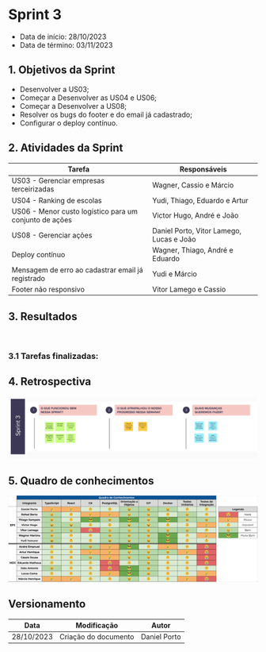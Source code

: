 # Sprint 3

- Data de início: 28/10/2023
- Data de término: 03/11/2023

## 1. Objetivos da Sprint

- Desenvolver a US03;
- Começar a Desenvolver as US04 e US06;
- Começar a Desenvolver a US08;
- Resolver os bugs do footer e do email já cadastrado;
- Configurar o deploy contínuo.

## 2. Atividades da Sprint
| Tarefa | Responsáveis |
|---|---|
|US03 - Gerenciar empresas terceirizadas|Wagner, Cassio e Márcio|
|US04 - Ranking de escolas|Yudi, Thiago, Eduardo e Artur|
|US06 - Menor custo logístico para um conjunto de ações| Victor Hugo, André e João|
|US08 - Gerenciar ações| Daniel Porto, Vitor Lamego, Lucas e João|
|Deploy contínuo| Wagner, Thiago, André e Eduardo|
|Mensagem de erro ao cadastrar email já registrado|Yudi e Márcio|
|Footer não responsivo|Vitor Lamego e Cassio|
<!-- 
|US02 - Gerenciar os diferentes tipos de usuários do sistema| Rafael, Yudi, Lucas|
|Refatorar a disposição de pastas do front| Victor Hugo e Lucas Bottino|
|Refatorar comunicação com a api | Victor Hugo, Jõao e Márcio| 
-->

## 3. Resultados

&emsp;&emsp;

### 3.1 Tarefas finalizadas:


## 4. Retrospectiva

![Retrospectiva](../assets/retrospectivas/retrospectiva3.png)

## 5. Quadro de conhecimentos

![Conhecimentos](../assets/quadro-conhecimento/conhecimento3.png)

## Versionamento

| Data | Modificação | Autor |
|---|---|---|
|28/10/2023|Criação do documento|Daniel Porto|
